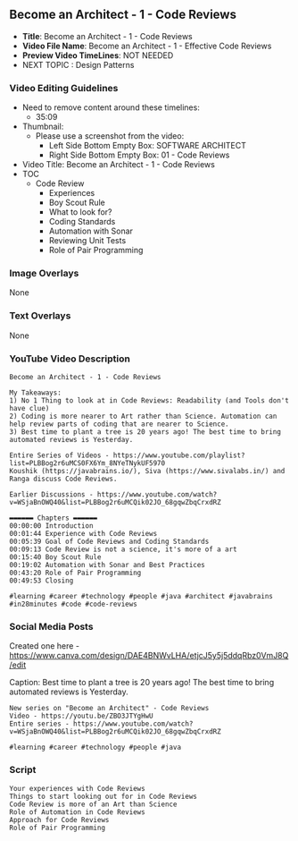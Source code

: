 ## Become an Architect - 1 - Code Reviews

- **Title**: Become an Architect - 1 - Code Reviews
- **Video File Name**: Become an Architect - 1 - Effective Code Reviews
- **Preview Video TimeLines**: NOT NEEDED
- NEXT TOPIC : Design Patterns

### Video Editing Guidelines

- Need to remove content around these timelines:
	- 35:09
- Thumbnail:
	- Please use a screenshot from the video:
		- Left Side Bottom Empty Box: SOFTWARE ARCHITECT
		- Right Side Bottom Empty Box: 01 - Code Reviews
- Video Title: Become an Architect - 1 - Code Reviews
- TOC
	- Code Review
		- Experiences
		- Boy Scout Rule
		- What to look for?
		- Coding Standards
		- Automation with Sonar
		- Reviewing Unit Tests
		- Role of Pair Programming

### Image Overlays

None

### Text Overlays

None

### YouTube Video Description

```
Become an Architect - 1 - Code Reviews

My Takeaways:
1) No 1 Thing to look at in Code Reviews: Readability (and Tools don't have clue)
2) Coding is more nearer to Art rather than Science. Automation can help review parts of coding that are nearer to Science.
3) Best time to plant a tree is 20 years ago! The best time to bring automated reviews is Yesterday.

Entire Series of Videos - https://www.youtube.com/playlist?list=PLBBog2r6uMCS0FX6Ym_8NYeTNykUF5970
Koushik (https://javabrains.io/), Siva (https://www.sivalabs.in/) and Ranga discuss Code Reviews.

Earlier Discussions - https://www.youtube.com/watch?v=WSjaBnOWQ40&list=PLBBog2r6uMCQik02JO_68gqwZbqCrxdRZ

▬▬▬▬▬▬ Chapters ▬▬▬▬▬▬ 
00:00:00 Introduction
00:01:44 Experience with Code Reviews
00:05:39 Goal of Code Reviews and Coding Standards
00:09:13 Code Review is not a science, it's more of a art
00:15:40 Boy Scout Rule
00:19:02 Automation with Sonar and Best Practices
00:43:20 Role of Pair Programming
00:49:53 Closing

#learning #career #technology #people #java #architect #javabrains #in28minutes #code #code-reviews
```

### Social Media Posts

Created one here - https://www.canva.com/design/DAE4BNWvLHA/etjcJ5y5j5ddqRbz0VmJ8Q/edit

Caption: Best time to plant a tree is 20 years ago! The best time to bring automated reviews is Yesterday.

```
New series on "Become an Architect" - Code Reviews
Video - https://youtu.be/ZBO3JTYgHwU
Entire series - https://www.youtube.com/watch?v=WSjaBnOWQ40&list=PLBBog2r6uMCQik02JO_68gqwZbqCrxdRZ

#learning #career #technology #people #java
```

### Script

```
Your experiences with Code Reviews
Things to start looking out for in Code Reviews
Code Review is more of an Art than Science
Role of Automation in Code Reviews
Approach for Code Reviews
Role of Pair Programming
```